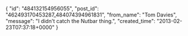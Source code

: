  {
   "id": "484132154956055",
   "post_id": "462493170453287_484074394961831",
   "from_name": "Tom Davies",
   "message": "I didn't catch the Nutbar thing.",
   "created_time": "2013-02-23T07:37:18+0000"
 }
